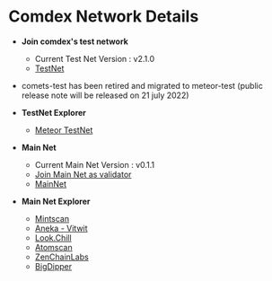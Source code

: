 # Comdex Network Details

* **Join comdex's test network** 
  * Current Test Net Version : v2.1.0
  * [TestNet](https://github.com/comdex-official/networks/tree/main/testnet/comets-test)
  
* comets-test has been retired and migrated to meteor-test (public release note will be released on 21 july 2022)
  
* **TestNet Explorer**
  * [Meteor TestNet](http://meteor-explorer.comdex.one)
 

* **Main Net** 
  * Current Main Net Version : v0.1.1
  * [Join Main Net as validator](https://github.com/comdex-official/networks/blob/main/mainnet/02-validator-post-gentx.md)
  * [MainNet](https://github.com/comdex-official/networks/tree/main/mainnet/comdex-1)

* **Main Net Explorer**
  * [Mintscan](https://www.mintscan.io/comdex/)
  * [Aneka - Vitwit](https://comdex.aneka.io/)
  * [Look.Chill](https://look.chillvalidation.com/comdex)
  * [Atomscan](https://atomscan.com/comdex)
  * [ZenChainLabs](https://comdex.zenscan.io/)
  * [BigDipper](http://comdex.bigdipper.live)
